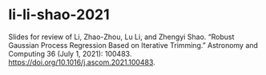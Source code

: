 # li-li-shao-2021
Slides for review of Li, Zhao-Zhou, Lu Li, and Zhengyi Shao. “Robust Gaussian Process Regression Based on Iterative Trimming.” Astronomy and Computing 36 (July 1, 2021): 100483. https://doi.org/10.1016/j.ascom.2021.100483.
